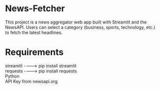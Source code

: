 # News-Fetcher
This project is a news aggregator web app built with Streamlit and the NewsAPI. Users can select a category (business, sports, technology, etc.)  to fetch the latest headlines.

# Requirements
streamlit ----> pip install streamlit<br>
requests ----> pip install requests<br>
Python<br>
API Key from newsapi.org<br>
